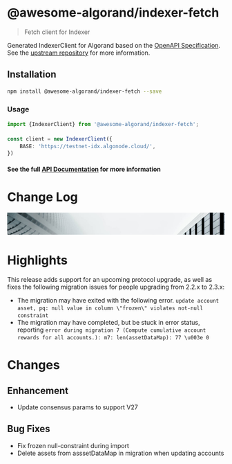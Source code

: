 
# @awesome-algorand/indexer-fetch
> Fetch client for Indexer

Generated IndexerClient for Algorand based on the [OpenAPI Specification](https://raw.githubusercontent.com/algorand/indexer/2.3.4/api/indexer.oas3.yml). 
See the [upstream repository](https://github.com/algorand/indexer) for more information.

## Installation

```bash
npm install @awesome-algorand/indexer-fetch --save
```

### Usage

```typescript
import {IndexerClient} from '@awesome-algorand/indexer-fetch';

const client = new IndexerClient({
    BASE: 'https://testnet-idx.algonode.cloud/',
})
```

#### See the full [API Documentation](https://awesome-algorand.github.io/algo-fetch/guides/clients/indexer/) for more information

# Change Log
![GitHub Logo](https://raw.githubusercontent.com/algorand/go-algorand/master/release/release-banner.jpg)

# Highlights

This release adds support for an upcoming protocol upgrade, as well as
fixes the following migration issues for people upgrading from 2.2.x to 2.3.x:

- The migration may have exited with the following error. `update account asset, pq: null value in column \"frozen\" violates not-null constraint`
- The migration may have completed, but be stuck in error status, reporting `error during migration 7 (Compute cumulative account rewards for all accounts.): m7: len(assetDataMap): 77 \u003e 0`

# Changes

## Enhancement
- Update consensus params to support V27
## Bug Fixes
- Fix frozen null-constraint during import
- Delete assets from asssetDataMap in migration when updating accounts
